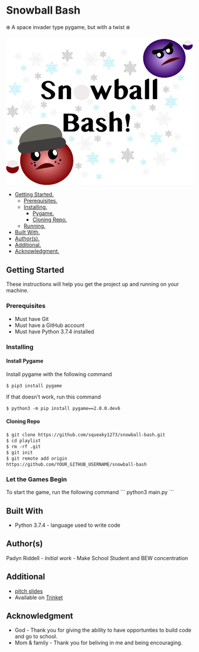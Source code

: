 # Snowball Bash
❄️ A space invader type pygame, but with a twist ❄️ 

![Image of game](cover.png)

* [ Getting Started. ](#start)
    * [ Prerequisites. ](#pre)
    * [ Installing. ](#install)
        * [ Pygame. ](#pygame)
        * [ Cloning Repo. ](#clone)
    * [ Running. ](#running)
* [ Built With. ](#built)
* [ Author(s). ](#author(s))
* [ Additional. ](#additional)
* [ Acknowledgment. ](#credit)

<a name="start"></a>
## Getting Started

These instructions will help you get the project up and running on your machine.

<a name="pre"></a>
<h3>Prerequisites</h3>

* Must have Git
* Must have a GitHub account
* Must have Python 3.7.4 installed

<a name="install"></a>
<h3>Installing</h3>

<a name="pygame"></a>
<h4>Install Pygame</h4>
Install pygame with the following command

    $ pip3 install pygame

If that doesn't work, run this command

    $ python3 -m pip install pygame==2.0.0.dev6

<a name="clone"></a>
<h4>Cloning Repo</h4>

    $ git clone https://github.com/squeaky1273/snowball-bash.git
    $ cd playlist
    $ rm -rf .git
    $ git init
    $ git remote add origin https://github.com/YOUR_GITHUB_USERNAME/snowball-bash

<a name="running"></a>
<h3>Let the Games Begin</h3>
To start the game, run the following command
```
python3 main.py
```

<a name="built"></a>
## Built With

* Python 3.7.4 - language used to write code

<a name="author(s)"></a>
## Author(s)

Padyn Riddell - <i>Initial work</i> - Make School Student and BEW concentration

<a name="additional"></a>
## Additional
- [pitch slides](https://docs.google.com/presentation/d/1Bxhrws7NxU9sP9RUvLqXMUeOaH_OCLofMsQof-7DRzc/edit#slide=id.p)
- Available on [Trinket](https://trinket.io/pygame/7c8d38510e
)

<a name="credit"></a>
## Acknowledgment

* God - Thank you for giving the ability to have opportunties to build code and go to school.
* Mom & family - Thank you for beliving in me and being encouraging.

